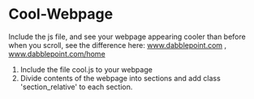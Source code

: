 # Cool-Webpage
Include the js file, and see your webpage appearing cooler than before when you scroll, see the difference here: www.dabblepoint.com , www.dabblepoint.com/home

1. Include the file cool.js to your webpage
2. Divide contents of the webpage into sections and add class 'section_relative' to each section.


